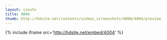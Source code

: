 ```yaml
---
layout: sieutv
title: 4004
thumb: http://hdsite.net/contents/videos_screenshots/4000/4004/preview_360p.mp4.jpg
---
```

{% include iframe src='http://hdsite.net/embed/4004' %}
 
